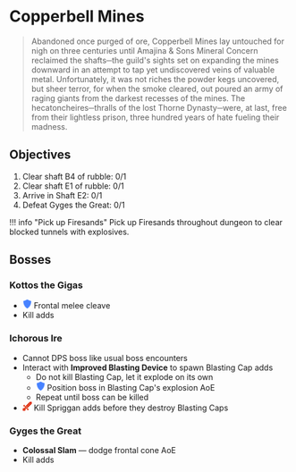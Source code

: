 # Copperbell Mines

> Abandoned once purged of ore, Copperbell Mines lay untouched for nigh on three centuries until Amajina & Sons Mineral Concern reclaimed the shafts─the guild's sights set on expanding the mines downward in an attempt to tap yet undiscovered veins of valuable metal. Unfortunately, it was not riches the powder kegs uncovered, but sheer terror, for when the smoke cleared, out poured an army of raging giants from the darkest recesses of the mines. The hecatoncheires─thralls of the lost Thorne Dynasty─were, at last, free from their lightless prison, three hundred years of hate fueling their madness.

## Objectives

1. Clear shaft B4 of rubble: 0/1
2. Clear shaft E1 of rubble: 0/1
3. Arrive in Shaft E2: 0/1
4. Defeat Gyges the Great: 0/1

!!! info "Pick up Firesands"
    Pick up Firesands throughout dungeon to clear blocked tunnels with explosives.

## Bosses

### Kottos the Gigas

- ![](/assets/icons/role-tank.png) Frontal melee cleave
- Kill adds

### Ichorous Ire

- Cannot DPS boss like usual boss encounters
- Interact with **Improved Blasting Device** to spawn Blasting Cap adds
    - Do not kill Blasting Cap, let it explode on its own
    - ![](/assets/icons/role-tank.png) Position boss in Blasting Cap's explosion AoE
    - Repeat until boss can be killed
- ![](/assets/icons/role-dps.png) Kill Spriggan adds before they destroy Blasting Caps

### Gyges the Great

- **Colossal Slam** — dodge frontal cone AoE
- Kill adds
